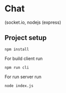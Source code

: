# Chat

(socket.io, nodejs (express)

## Project setup
```
npm install
```

For build client run
```
npm run cli
```

For run server run
```
node index.js
```
